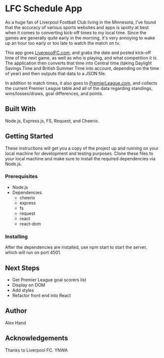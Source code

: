 # LFC Schedule App
As a huge fan of Liverpool Football Club living in the Minnesota, I've found that the accuracy of various sports websites and apps is spotty at best when it comes to converting kick-off times to my local time. Since the games are generally quite early in the morning, it's very annoying to wake up an hour too early or too late to watch the match on tv.

This app goes [LiverpoolFC.com](http://www.liverpoolfc.com/match/2017-18/first-team/fixtures-and-results), and grabs the date and posted kick-off time of the next game, as well as who is playing, and what competition it is. The application then converts that time into Central time (taking Daylight Savings Time and British Summer Time into account, depending on the time of year) and then outputs that data to a JSON file.

In addition to match times, it also goes to [PremierLeague.com](https://www.premierleague.com/tables), and collects the current Premier League table and all of the data regarding standings, wins/losses/draws, goal differences, and points.

## Built With
Node.js, Express.js, FS, Request, and Cheerio.

## Getting Started
These instructions will get you a copy of the project up and running on your local machine for development and testing purposes. Clone these files to your local machine and make sure to install the required dependencies via Node.js.


### Prerequisites
- Node.js
- Dependencies
	- cheerio
	- express
	- fs
	- request
	- react
	- react-dom

### Installing
After the dependencies are installed, use npm start to start the server, which will run on port 4501.  

## Next Steps
- Get Premier League goal scorers list
- Display on DOM
- Add styles
- Refactor front end into React

## Author
Alex Hand

## Acknowledgements
Thanks to Liverpool FC. YNWA